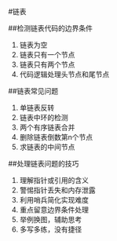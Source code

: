 #链表

##检测链表代码的边界条件

1. 链表为空
2. 链表只有一个节点
3. 链表只有两个节点
4. 代码逻辑处理头节点和尾节点

##链表常见问题

1. 单链表反转
2. 链表中环的检测
3. 两个有序链表合并
4. 删除链表倒数第n个节点
5. 求链表的中间节点

##处理链表问题的技巧

1. 理解指针或引用的含义
2. 警惕指针丢失和内存泄露
3. 利用哨兵简化实现难度
4. 重点留意边界条件处理
5. 举例换图，辅助思考
6. 多写多练，没有捷径
